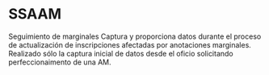 # SSAAM
Seguimiento de marginales
Captura y proporciona datos durante el proceso de actualización de inscripciones afectadas por anotaciones marginales.
Realizado sólo la captura inicial de datos desde el oficio solicitando perfeccionaimento de una AM.
